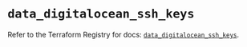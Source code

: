 # `data_digitalocean_ssh_keys`

Refer to the Terraform Registry for docs: [`data_digitalocean_ssh_keys`](https://registry.terraform.io/providers/digitalocean/digitalocean/2.53.0/docs/data-sources/ssh_keys).
